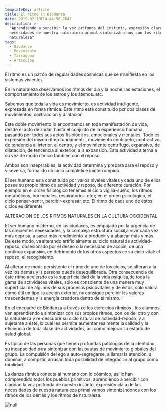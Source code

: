 ```yaml
---
templateKey: article
title: El ritmo en Biodanza
date: 2019-02-10T14:44:56.764Z
description: >-
  "Aprendiendo a percibir la voz profunda del instinto, expresión clara de las
  necesidades de nuestra naturaleza primal,sintonizándonos con los ritmos de la
  naturaleza"
tags:
  - Biodanza
  - Movimiento
  - Tarragona
  - Artículos
---
```

El ritmo es un patrón de regularidades cósmicas que se manifiesta en los sistemas vivientes.

En la naturaleza observamos los ritmos del día y la noche, las estaciones, el comportamiento de los astros y los átomos..etc.

Sabemos que toda la vida es movimiento, es actividad inteligente, expresada en forma rítmica. Este ritmo está constituido por dos clases de movimientos: contracción y dilatación.

Este doble movimiento lo encontramos en toda manifestación de vida, desde el acto de andar, hasta el conjunto de la experiencia humana, pasando por todos sus actos fisiológicos, emocionales y mentales. Todo es expresión del mismo ritmo fundamental, movimiento centrípeto, contractivo, de tendencia al interior, al centro, y el movimiento centrífugo, expansivo,  de dilatación, de tendencia al exterior, a la expansión. Esta actividad alterna a su vez de modo rítmico también con el reposo.

Ambos son inseparables, la actividad determina y prepara para el reposo y viceversa, formando un ciclo completo e ininterrumpido.

El ser humano esta constituido por varios niveles vitales y cada uno de ellos posee su propio ritmo de actividad y reposo, de diferente duración. Por ejemplo en el orden fisiológico tenemos el ciclo vigilia-sueño, los ritmos metabólicos, hormonales, respiratorios..etc); en el orden psicológico, el ciclo pensar-sentir, percibir-expresar, etc. El ritmo de cada uno de éstos ciclos es diferente.

ALTERACION DE LOS RITMOS NATURALES EN LA CULTURA OCCIDENTAL

El ser humano moderno, en  las ciudades, es empujado por la urgencia de las crecientes necesidades, y la compleja estructura social,a vivir cada vez más deprisa, a sacar más rendimiento, a producir y a abarcar más y más. De este modo, va alterando artificialmente su ciclo natural de actividad-reposo, obsesionado por el deseo o la necesidad de acción, de una continua expansión, en detrimento de los otros aspectos de su ciclo vital: el reposo, el recogimiento.

Al alterar de modo persistente el ritmo de uno de los ciclos, se alteran a la vez los demás y la persona queda desequilibrada. Otra consecuencia de éste ritmo acelerado es la superficialidad de la vida psíquica,de toda la gama de actividades vitales, solo es consciente de una manera muy superficial de algunos de sus procesos psicovitales y de éstos, solo valora cómo útil un tipo, la acción exterior, no consigue percibir los valores trascendentes y la energía creadora dentro de si mismo.

En el encuadre de Biodanza a través de los ejercicios rítmicos , los alumnos van aprendiendo a sintonizar con sus propios ritmos, con los del otro y con la naturaleza y re-descubrir su ciclo natural de actividad-reposo, y a sujetarse a éste, lo cual les permite aumentar realmente la calidad y la eficiencia de toda clase de actividades, así como mejorar su estado de salud global.

Es típico de las personas que tienen profundas patologías de la identidad, su incapacidad para sintonizar con las pautas de movimiento globales del grupo. La compulsión del ego a auto-segregarse, a llamar la atención, a dominar, a competir, arrasan toda posibilidad de integración al grupo como totalidad.

La danza rítmica conecta al humano con lo cósmico, así lo han comprendido todos los pueblos primitivos, aprendiendo a percibir con claridad la voz profunda de nuestro instinto, expresión clara de las necesidades de nuestra naturaleza primal vamos sintonizándonos con los ritmos de los demás y los ritmos de  naturaleza.

![null](/img/cristina-gottardi-314274-unsplash.jpg)
